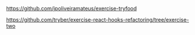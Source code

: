 https://github.com/jpoliveiramateus/exercise-tryfood

https://github.com/tryber/exercise-react-hooks-refactoring/tree/exercise-two

